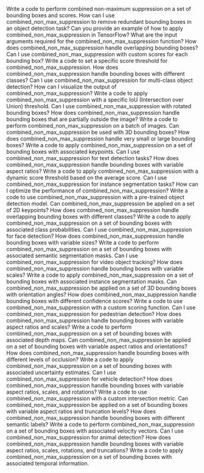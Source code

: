 Write a code to perform combined non-maximum suppression on a set of bounding boxes and scores.
How can I use combined_non_max_suppression to remove redundant bounding boxes in an object detection task?
Can you provide an example of how to apply combined_non_max_suppression in TensorFlow?
What are the input arguments required for the combined_non_max_suppression function?
How does combined_non_max_suppression handle overlapping bounding boxes?
Can I use combined_non_max_suppression with custom scores for each bounding box?
Write a code to set a specific score threshold for combined_non_max_suppression.
How does combined_non_max_suppression handle bounding boxes with different classes?
Can I use combined_non_max_suppression for multi-class object detection?
How can I visualize the output of combined_non_max_suppression?
Write a code to apply combined_non_max_suppression with a specific IoU (Intersection over Union) threshold.
Can I use combined_non_max_suppression with rotated bounding boxes?
How does combined_non_max_suppression handle bounding boxes that are partially outside the image?
Write a code to perform combined_non_max_suppression on a batch of images.
Can combined_non_max_suppression be used with 3D bounding boxes?
How does combined_non_max_suppression handle very small or large bounding boxes?
Write a code to apply combined_non_max_suppression on a set of bounding boxes with associated keypoints.
Can I use combined_non_max_suppression for text detection tasks?
How does combined_non_max_suppression handle bounding boxes with variable aspect ratios?
Write a code to apply combined_non_max_suppression with a dynamic score threshold based on the average score.
Can I use combined_non_max_suppression for instance segmentation tasks?
How can I optimize the performance of combined_non_max_suppression?
Write a code to use combined_non_max_suppression with a pre-trained object detection model.
Can combined_non_max_suppression be applied on a set of 2D keypoints?
How does combined_non_max_suppression handle overlapping bounding boxes with different classes?
Write a code to apply combined_non_max_suppression on a set of bounding boxes with associated class probabilities.
Can I use combined_non_max_suppression for face detection?
How does combined_non_max_suppression handle bounding boxes with variable sizes?
Write a code to perform combined_non_max_suppression on a set of bounding boxes with associated semantic segmentation masks.
Can I use combined_non_max_suppression for video object tracking?
How does combined_non_max_suppression handle bounding boxes with variable scales?
Write a code to apply combined_non_max_suppression on a set of bounding boxes with associated instance segmentation masks.
Can combined_non_max_suppression be applied on a set of 3D bounding boxes with orientation angles?
How does combined_non_max_suppression handle bounding boxes with different confidence scores?
Write a code to use combined_non_max_suppression with a custom scoring function.
Can I use combined_non_max_suppression for pedestrian detection?
How does combined_non_max_suppression handle bounding boxes with variable aspect ratios and scales?
Write a code to perform combined_non_max_suppression on a set of bounding boxes with associated depth maps.
Can combined_non_max_suppression be applied on a set of bounding boxes with variable aspect ratios and orientations?
How does combined_non_max_suppression handle bounding boxes with different levels of occlusion?
Write a code to apply combined_non_max_suppression on a set of bounding boxes with associated uncertainty estimates.
Can I use combined_non_max_suppression for vehicle detection?
How does combined_non_max_suppression handle bounding boxes with variable aspect ratios, scales, and rotations?
Write a code to use combined_non_max_suppression with a custom intersection metric.
Can combined_non_max_suppression be applied on a set of bounding boxes with variable aspect ratios and truncation levels?
How does combined_non_max_suppression handle bounding boxes with different semantic labels?
Write a code to perform combined_non_max_suppression on a set of bounding boxes with associated velocity vectors.
Can I use combined_non_max_suppression for animal detection?
How does combined_non_max_suppression handle bounding boxes with variable aspect ratios, scales, rotations, and truncations?
Write a code to apply combined_non_max_suppression on a set of bounding boxes with associated temporal information.
